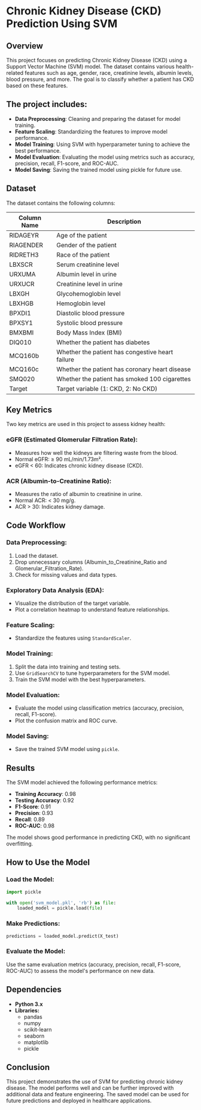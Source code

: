 # Chronic Kidney Disease (CKD) Prediction Using SVM

## Overview

This project focuses on predicting Chronic Kidney Disease (CKD) using a Support Vector Machine (SVM) model. The dataset contains various health-related features such as age, gender, race, creatinine levels, albumin levels, blood pressure, and more. The goal is to classify whether a patient has CKD based on these features.

## The project includes:

- **Data Preprocessing**: Cleaning and preparing the dataset for model training.
- **Feature Scaling**: Standardizing the features to improve model performance.
- **Model Training**: Using SVM with hyperparameter tuning to achieve the best performance.
- **Model Evaluation**: Evaluating the model using metrics such as accuracy, precision, recall, F1-score, and ROC-AUC.
- **Model Saving**: Saving the trained model using pickle for future use.

## Dataset

The dataset contains the following columns:

| Column Name | Description                                      |
| ----------- | ------------------------------------------------ |
| RIDAGEYR    | Age of the patient                               |
| RIAGENDER   | Gender of the patient                            |
| RIDRETH3    | Race of the patient                              |
| LBXSCR      | Serum creatinine level                           |
| URXUMA      | Albumin level in urine                           |
| URXUCR      | Creatinine level in urine                        |
| LBXGH       | Glycohemoglobin level                            |
| LBXHGB      | Hemoglobin level                                 |
| BPXDI1      | Diastolic blood pressure                         |
| BPXSY1      | Systolic blood pressure                          |
| BMXBMI      | Body Mass Index (BMI)                            |
| DIQ010      | Whether the patient has diabetes                 |
| MCQ160b     | Whether the patient has congestive heart failure |
| MCQ160c     | Whether the patient has coronary heart disease   |
| SMQ020      | Whether the patient has smoked 100 cigarettes    |
| Target      | Target variable (1: CKD, 2: No CKD)              |

## Key Metrics

Two key metrics are used in this project to assess kidney health:

### eGFR (Estimated Glomerular Filtration Rate):

- Measures how well the kidneys are filtering waste from the blood.
- Normal eGFR: ≥ 90 mL/min/1.73m².
- eGFR < 60: Indicates chronic kidney disease (CKD).

### ACR (Albumin-to-Creatinine Ratio):

- Measures the ratio of albumin to creatinine in urine.
- Normal ACR: < 30 mg/g.
- ACR > 30: Indicates kidney damage.

## Code Workflow

### Data Preprocessing:

1. Load the dataset.
2. Drop unnecessary columns (Albumin\_to\_Creatinine\_Ratio and Glomerular\_Filtration\_Rate).
3. Check for missing values and data types.

### Exploratory Data Analysis (EDA):

- Visualize the distribution of the target variable.
- Plot a correlation heatmap to understand feature relationships.

### Feature Scaling:

- Standardize the features using `StandardScaler`.

### Model Training:

1. Split the data into training and testing sets.
2. Use `GridSearchCV` to tune hyperparameters for the SVM model.
3. Train the SVM model with the best hyperparameters.

### Model Evaluation:

- Evaluate the model using classification metrics (accuracy, precision, recall, F1-score).
- Plot the confusion matrix and ROC curve.

### Model Saving:

- Save the trained SVM model using `pickle`.

## Results

The SVM model achieved the following performance metrics:

- **Training Accuracy**: 0.98
- **Testing Accuracy**: 0.92
- **F1-Score**: 0.91
- **Precision**: 0.93
- **Recall**: 0.89
- **ROC-AUC**: 0.98

The model shows good performance in predicting CKD, with no significant overfitting.

## How to Use the Model

### Load the Model:

```python
import pickle

with open('svm_model.pkl', 'rb') as file:
    loaded_model = pickle.load(file)
```

### Make Predictions:

```python
predictions = loaded_model.predict(X_test)
```

### Evaluate the Model:

Use the same evaluation metrics (accuracy, precision, recall, F1-score, ROC-AUC) to assess the model's performance on new data.

## Dependencies

- **Python 3.x**
- **Libraries:**
  - pandas
  - numpy
  - scikit-learn
  - seaborn
  - matplotlib
  - pickle


## Conclusion

This project demonstrates the use of SVM for predicting chronic kidney disease. The model performs well and can be further improved with additional data and feature engineering. The saved model can be used for future predictions and deployed in healthcare applications.

